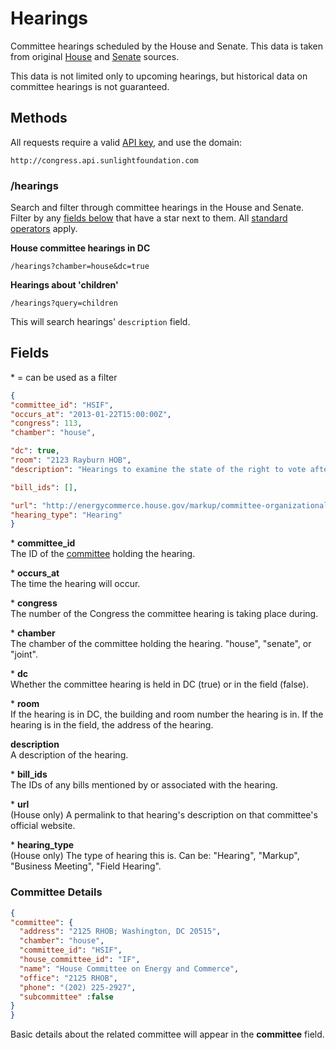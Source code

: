 # Hearings

Committee hearings scheduled by the House and Senate. This data is taken from original [House](http://house.gov/legislative/) and [Senate](http://www.senate.gov/pagelayout/committees/b_three_sections_with_teasers/committee_hearings.htm) sources.

This data is not limited only to upcoming hearings, but historical data on committee hearings is not guaranteed.

## Methods

All requests require a valid [API key](index.html#parameters/api-key), and use the domain:

```text
http://congress.api.sunlightfoundation.com
```

### /hearings

Search and filter through committee hearings in the House and Senate. Filter by any [fields below](#fields) that have a star next to them. All [standard operators](index.html#parameters/operators) apply.

**House committee hearings in DC**

```text
/hearings?chamber=house&dc=true
```

**Hearings about 'children'**

```text
/hearings?query=children
```

This will search hearings' `description` field.

## Fields

\* = can be used as a filter

```json
{
"committee_id": "HSIF",
"occurs_at": "2013-01-22T15:00:00Z",
"congress": 113,
"chamber": "house",

"dc": true,
"room": "2123 Rayburn HOB",
"description": "Hearings to examine the state of the right to vote after the 2012 election.",

"bill_ids": [],

"url": "http://energycommerce.house.gov/markup/committee-organizational-meeting-113th-congress",
"hearing_type": "Hearing"
}
```

\* **committee_id**<br/>
The ID of the [committee](committees.html) holding the hearing.

\* **occurs_at**<br/>
The time the hearing will occur.

\* **congress**<br/>
The number of the Congress the committee hearing is taking place during.

\* **chamber**<br/>
The chamber of the committee holding the hearing. "house", "senate", or "joint".

\* **dc**<br/>
Whether the committee hearing is held in DC (true) or in the field (false).

\* **room**<br/>
If the hearing is in DC, the building and room number the hearing is in. If the hearing is in the field, the address of the hearing.

**description**<br/>
A description of the hearing.

\* **bill_ids**<br/>
The IDs of any bills mentioned by or associated with the hearing.

\* **url**<br/>
(House only) A permalink to that hearing's description on that committee's official website.

\* **hearing_type**<br/>
(House only) The type of hearing this is. Can be: "Hearing", "Markup", "Business Meeting", "Field Hearing".

### Committee Details

```json
{
"committee": {
  "address": "2125 RHOB; Washington, DC 20515",
  "chamber": "house",
  "committee_id": "HSIF",
  "house_committee_id": "IF",
  "name": "House Committee on Energy and Commerce",
  "office": "2125 RHOB",
  "phone": "(202) 225-2927",
  "subcommittee" :false
}
}
```

Basic details about the related committee will appear in the **committee** field.